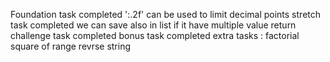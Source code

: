 Foundation task completed ':.2f' can be used to limit decimal points
stretch task completed  we can save also in list if it have multiple value return
challenge task completed
bonus task completed
extra tasks :
factorial
square of range
revrse string
